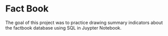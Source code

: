 # Fact Book
The goal of this project was to practice drawing summary indicators about the factbook database using SQL in Juypter Notebook.  

